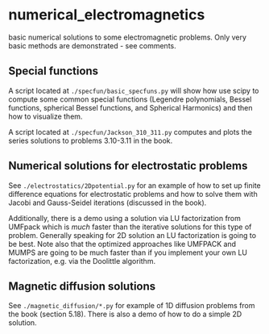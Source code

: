 # numerical_electromagnetics

basic numerical solutions to some electromagnetic problems.  Only very basic methods are demonstrated - see comments.  

## Special functions

A script located at ```./specfun/basic_specfuns.py``` will show how use scipy to compute some common special functions (Legendre polynomials, Bessel functions, spherical Bessel functions, and Spherical Harmonics) and then how to visualize them.  

A script located at ```./specfun/Jackson_310_311.py``` computes and plots the series solutions to problems 3.10-3.11 in the book.

## Numerical solutions for electrostatic problems

See ```./electrostatics/2Dpotential.py``` for an example of how to set up finite difference equations for electrostatic problems and how to solve them with Jacobi and Gauss-Seidel iterations (discussed in the book).  

Additionally, there is a demo using a solution via LU factorization from UMFpack which is *much* faster than the iterative solutions for this type of problem.  Generally speaking for 2D solution an LU factorization is going to be best.  Note also that the optimized approaches like UMFPACK and MUMPS are going to be much faster than if you implement your own LU factorization, e.g. via the Doolittle algorithm.  

## Magnetic diffusion solutions

See ``` ./magnetic_diffusion/*.py ``` for example of 1D diffusion problems from the book (section 5.18).  There is also a demo of how to do a simple 2D solution.  